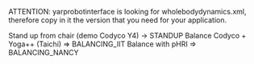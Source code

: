 ATTENTION: yarprobotinterface is looking for wholebodydynamics.xml, therefore copy in it the version that you need for your application. 

Stand up from chair (demo Codyco Y4) -> STANDUP
Balance Codyco + Yoga++ (Taichi) => BALANCING_IIT
Balance with pHRI => BALANCING_NANCY


